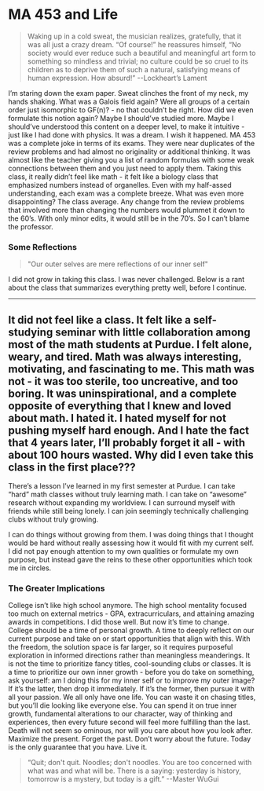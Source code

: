 # MA 453 and Life
> Waking up in a cold sweat, the musician realizes, gratefully, that it was all just a crazy dream. “Of course!” he reassures himself, “No society would ever reduce such a beautiful and meaningful art form to something so mindless and trivial; no culture could be so cruel to its children as to deprive them of such a natural, satisfying means of human expression. How absurd!”
> --Lockheart’s Lament

I’m staring down the exam paper. Sweat clinches the front of my neck, my hands shaking. What was a Galois field again? Were all groups of a certain order just isomorphic to GF(n)? - no that couldn’t be right. How did we even formulate this notion again? Maybe I should’ve studied more. Maybe I should’ve understood this content on a deeper level, to make it intuitive - just like I had done with physics.
	It was a dream. I wish it happened.
	MA 453 was a complete joke in terms of its exams. They were near duplicates of the review problems and had almost no originality or additional thinking. It was almost like the teacher giving you a list of random formulas with some weak connections between them and you just need to apply them. Taking this class, it really didn’t feel like math - it felt like a biology class that emphasized numbers instead of organelles.
	Even with my half-assed understanding, each exam was a complete breeze.
	What was even more disappointing?
	The class average. Any change from the review problems that involved more than changing the numbers would plummet it down to the 60’s. With only minor edits, it would still be in the 70’s. So I can’t blame the professor. 

### Some Reflections
> "Our outer selves are mere reflections of our inner self" 

I did not grow in taking this class. I was never challenged.  Below is a rant about the class that summarizes everything pretty well, before I continue.

---
It did not feel like a class. It felt like a self-studying seminar with little collaboration among most of the math students at Purdue.
I felt alone, weary, and tired. Math was always interesting, motivating, and fascinating to me. This math was not - it was too sterile, too uncreative, and too boring.
It was uninspirational, and a complete opposite of everything that I knew and loved about math. I hated it. I hated myself for not pushing myself hard enough. And I hate the fact that 4 years later, I’ll probably forget it all - with about 100 hours wasted. 
Why did I even take this class in the first place???
---

There’s a lesson I’ve learned in my first semester at Purdue. 
I can take “hard” math classes without truly learning math.
I can take on “awesome” research without expanding my worldview.
I can surround myself with friends while still being lonely.
I can join seemingly technically challenging clubs without truly growing.

I can do things without growing from them. I was doing things that I thought would be hard without really assessing how it would fit with my current self. I did not pay enough attention to my own qualities or formulate my own purpose, but instead gave the reins to these other opportunities which took me in circles.
### The Greater Implications
College isn’t like high school anymore.
The high school mentality focused too much on external metrics - GPA, extracurriculars, and attaining amazing awards in competitions.
I did those well. But now it’s time to change.
College should be a time of personal growth. A time to deeply reflect on our current purpose and take on or start opportunities that align with this. With the freedom, the solution space is far larger, so it requires purposeful exploration in informed directions rather than meaningless meanderings.
It is not the time to prioritize fancy titles, cool-sounding clubs or classes. It is a time to prioritize our own inner growth - before you do take on something, ask yourself: am I doing this for my inner self or to improve my outer image? If it’s the latter, then drop it immediately. If it’s the former, then pursue it with all your passion.
We all only have one life. You can waste it on chasing titles, but you’ll die looking like everyone else. You can spend it on true inner growth, fundamental alterations to our character, way of thinking and experiences, then every future second will feel more fulfilling than the last. Death will not seem so ominous, nor will you care about how you look after. 
Maximize the present. Forget the past. Don’t worry about the future.
Today is the only guarantee that you have.
Live it.

> “Quit; don't quit. Noodles; don't noodles. You are too concerned with what was and what will be. There is a saying: yesterday is history, tomorrow is a mystery, but today is a gift.”
> --Master WuGui




	
